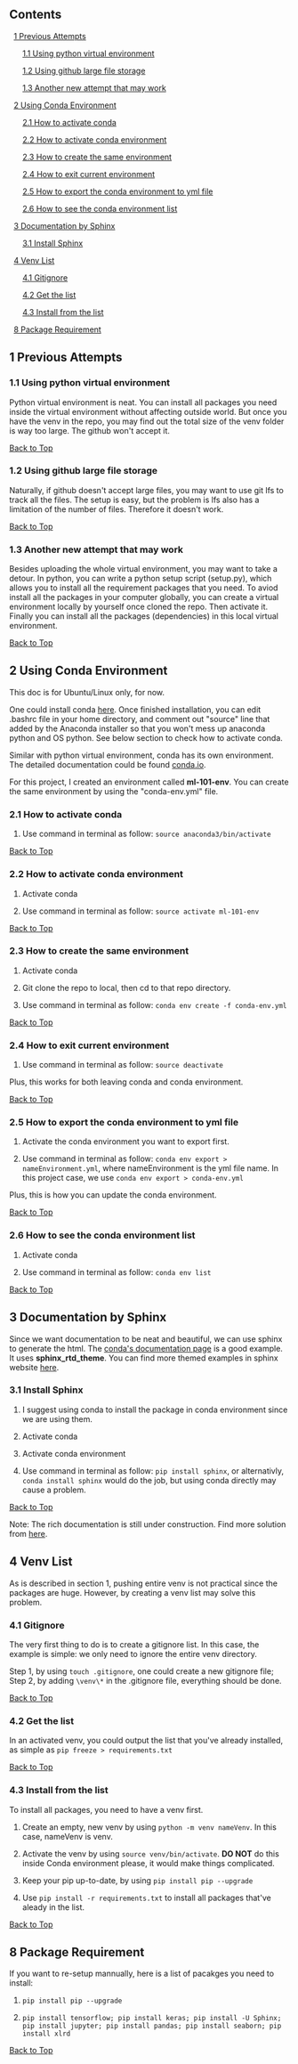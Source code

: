 ## Contents

&nbsp;&nbsp;[1 Previous Attempts](#1-previous-attempts)

&nbsp;&nbsp;&nbsp;&nbsp;&nbsp;&nbsp;[1.1 Using python virtual environment](#11-using-python-virtual-environment)

&nbsp;&nbsp;&nbsp;&nbsp;&nbsp;&nbsp;[1.2 Using github large file storage](#12-using-github-large-file-storage)

&nbsp;&nbsp;&nbsp;&nbsp;&nbsp;&nbsp;[1.3 Another new attempt that may work](#13-another-new-attempt-that-may-work)

&nbsp;&nbsp;[2 Using Conda Environment](#2-using-conda-environment)

&nbsp;&nbsp;&nbsp;&nbsp;&nbsp;&nbsp;[2.1 How to activate conda](#21-how-to-activate-conda)

&nbsp;&nbsp;&nbsp;&nbsp;&nbsp;&nbsp;[2.2 How to activate conda environment](#22-how-to-activate-conda-environment)

&nbsp;&nbsp;&nbsp;&nbsp;&nbsp;&nbsp;[2.3 How to create the same environment](#23-how-to-create-the-same-environment)

&nbsp;&nbsp;&nbsp;&nbsp;&nbsp;&nbsp;[2.4 How to exit current environment](#24-how-to-exit-current-environment)

&nbsp;&nbsp;&nbsp;&nbsp;&nbsp;&nbsp;[2.5 How to export the conda environment to yml file](#25-how-to-export-the-conda-environment-to-yml-file)

&nbsp;&nbsp;&nbsp;&nbsp;&nbsp;&nbsp;[2.6 How to see the conda environment list](#26-how-to-see-the-conda-environment-list)

&nbsp;&nbsp;[3 Documentation by Sphinx](#3-documentation-by-sphinx)

&nbsp;&nbsp;&nbsp;&nbsp;&nbsp;&nbsp;[3.1 Install Sphinx](#31-install-sphinx)

&nbsp;&nbsp;[4 Venv List](#4-venv-list)

&nbsp;&nbsp;&nbsp;&nbsp;&nbsp;&nbsp;[4.1 Gitignore](#41-gitignore)

&nbsp;&nbsp;&nbsp;&nbsp;&nbsp;&nbsp;[4.2 Get the list](#42-get-the-list)

&nbsp;&nbsp;&nbsp;&nbsp;&nbsp;&nbsp;[4.3 Install from the list](#43-install-from-the-list)

&nbsp;&nbsp;[8 Package Requirement](#8-package-requirement)



## 1 Previous Attempts

### 1.1 Using python virtual environment

Python virtual environment is neat. You can install all packages you need inside the virtual environment without affecting outside world. But once you have the venv in the repo, you may find out the total size of the venv folder is way too large. The github won't accept it.

[Back to Top](#contents)

### 1.2 Using github large file storage

Naturally, if github doesn't accept large files, you may want to use git lfs to track all the files. The setup is easy, but the problem is lfs also has a limitation of the number of files. Therefore it doesn't work.

[Back to Top](#contents)

### 1.3 Another new attempt that may work

Besides uploading the whole virtual environment, you may want to take a detour. In python, you can write a python setup script (setup.py), which allows you to install all the requirement packages that you need. To aviod install all the packages in your computer globally, you can create a virtual environment locally by yourself once cloned the repo. Then activate it. Finally you can install all the packages (dependencies) in this local virtual environment. 

[Back to Top](#contents)

## 2 Using Conda Environment

This doc is for Ubuntu/Linux only, for now.

One could install conda [here](https://www.anaconda.com/). Once finished installation, you can edit .bashrc file in your home directory, and comment out "source" line that added by the Anaconda installer so that you won't mess up anaconda python and OS python. See below section to check how to activate conda.

Similar with python virtual environment, conda has its own environment. The detailed documentation could be found [conda.io](https://conda.io/docs/user-guide/tasks/manage-environments.html).

For this project, I created an environment called **ml-101-env**. You can create the same environment by using the "conda-env.yml" file.

### 2.1 How to activate conda

1. Use command in terminal as follow: `source anaconda3/bin/activate`

[Back to Top](#contents)

### 2.2 How to activate conda environment

1. Activate conda

2. Use command in terminal as follow: `source activate ml-101-env`

[Back to Top](#contents)

### 2.3 How to create the same environment

1. Activate conda

2. Git clone the repo to local, then cd to that repo directory.

3. Use command in terminal as follow: `conda env create -f conda-env.yml`

[Back to Top](#contents)

### 2.4 How to exit current environment

1. Use command in terminal as follow: `source deactivate`

Plus, this works for both leaving conda and conda environment.

[Back to Top](#contents)

### 2.5 How to export the conda environment to yml file

1. Activate the conda environment you want to export first.

2. Use command in terminal as follow: `conda env export > nameEnvironment.yml`, where nameEnvironment is the yml file name. In this project case, we use `conda env export > conda-env.yml`

Plus, this is how you can update the conda environment.

[Back to Top](#contents)

### 2.6 How to see the conda environment list

1. Activate conda

2. Use command in terminal as follow: `conda env list`

[Back to Top](#contents)

## 3 Documentation by Sphinx

Since we want documentation to be neat and beautiful, we can use sphinx to generate the html. The [conda's documentation page](https://conda.io/docs/index.html) is a good example. It uses **sphinx_rtd_theme**. You can find more themed examples in sphinx website [here](http://www.sphinx-doc.org/en/master/examples.html).

### 3.1 Install Sphinx

1. I suggest using conda to install the package in conda environment since we are using them.

2. Activate conda

3. Activate conda environment

4. Use command in terminal as follow: `pip install sphinx`, or alternativly, `conda install sphinx` would do the job, but using conda directly may cause a problem.

[Back to Top](#contents)

Note: The rich documentation is still under construction. Find more solution from [here](http://www.sphinx-doc.org/en/master/usage/quickstart.html).

## 4 Venv List

As is described in section 1, pushing entire venv is not practical since the packages are huge. However, by creating a venv list may solve this problem.

### 4.1 Gitignore

The very first thing to do is to create a gitignore list. In this case, the example is simple: we only need to ignore the entire venv directory.

Step 1, by using `touch .gitignore`, one could create a new gitignore file; Step 2, by adding `\venv\*` in the .gitignore file, everything should be done.

[Back to Top](#contents)

### 4.2 Get the list

In an activated venv, you could output the list that you've already installed, as simple as `pip freeze > requirements.txt`

[Back to Top](#contents)

### 4.3 Install from the list

To install all packages, you need to have a venv first.

1. Create an empty, new venv by using `python -m venv nameVenv`. In this case, nameVenv is venv.

2. Activate the venv by using `source venv/bin/activate`. **DO NOT** do this inside Conda environment please, it would make things complicated.

3. Keep your pip up-to-date, by using `pip install pip --upgrade`

4. Use `pip install -r requirements.txt` to install all packages that've aleady in the list. 

[Back to Top](#contents)

## 8 Package Requirement

If you want to re-setup mannually, here is a list of pacakges you need to install:

1. `pip install pip --upgrade`

2. `pip install tensorflow; pip install keras; pip install -U Sphinx; pip install jupyter; pip install pandas; pip install seaborn; pip install xlrd`

[Back to Top](#contents)

